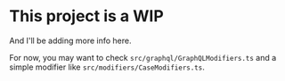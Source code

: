# This project is a WIP

And I'll be adding more info here.

For now, you may want to check `src/graphql/GraphQLModifiers.ts` and a simple modifier like `src/modifiers/CaseModifiers.ts`.